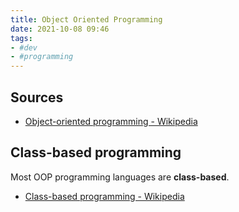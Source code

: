 ```yaml
---
title: Object Oriented Programming
date: 2021-10-08 09:46
tags:
- #dev
- #programming
---
```


## Sources

* [Object-oriented programming - Wikipedia](https://en.wikipedia.org/wiki/Object-oriented_programming)

## Class-based programming

Most OOP programming languages are **class-based**.

* [Class-based programming - Wikipedia](https://en.wikipedia.org/wiki/Class-based_programming)
